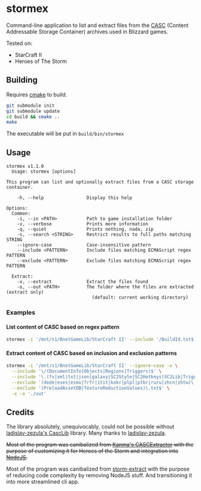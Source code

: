 # stormex

Command-line application to list and extract files from the [CASC](https://wowdev.wiki/CASC) (Content
Addressable Storage Container) archives used in Blizzard games.

Tested on:

* StarCraft II
* Heroes of The Storm

## Building

Requires [cmake](http://www.cmake.org/) to build.

```sh
git submodule init
git submodule update
cd build && cmake ..
make
```

The executable will be put in `build/bin/stormex`

## Usage

```
stormex v1.1.0
  Usage: stormex [options]

This program can list and optionally extract files from a CASC storage container.

    -h, --help                Display this help

Options:
  Common:
    -i, --in <PATH>           Path to game installation folder
    -v, --verbose             Prints more information
    -q, --quiet               Prints nothing, nada, zip
    -s, --search <STRING>     Restrict results to full paths matching STRING
    --ignore-case             Case-insensitive pattern
    --include <PATTERN>       Include files matching ECMAScript regex PATTERN
    --exclude <PATTERN>       Exclude files matching ECMAScript regex PATTERN

  Extract:
    -x, --extract             Extract the files found
    -o, --out <PATH>          The folder where the files are extracted (extract only)
                                (default: current working directory)
```

### Examples

#### List content of CASC based on regex pattern

```sh
stormex -i '/mnt/s1/BnetGameLib/StarCraft II' --include '/BuildId.txt$'`
```

#### Extract content of CASC based on inclusion and exclusion patterns

```sh
stormex -i '/mnt/s1/BnetGameLib/StarCraft II' --ignore-case -v \
  --include '\/(DocumentInfo|Objects|Regions|Triggers)$' \
  --include '\.(fx|xml|txt|json|galaxy|SC2Style|SC2Hotkeys|SC2Lib|TriggerLib|SC2Interface|SC2Locale|SC2Components|SC2Layout)$' \
  --exclude '(dede|eses|esmx|frfr|itit|kokr|plpl|ptbr|ruru|zhcn|zhtw)\.sc2data' \
  --exclude '(PreloadAssetDB|TextureReductionValues)\.txt$' \
  -x -o './out'
```

## Credits

The library absolutely, unequivocably, could not be possible without
[ladislav-zezula's CascLib](https://github.com/ladislav-zezula/CascLib)
library. Many thanks to [ladislav-zezula](https://github.com/ladislav-zezula).

~~Most of the program was canibalized from
[Kanma's CASCExtractor](https://github.com/Kanma/CASCExtractor/) with the
purpose of customizing it for Heroes of the Storm and integration into
[NodeJS](https://www.nodejs.org).~~

Most of the program was canibalized from [storm-extract](https://github.com/nydus/storm-extract) with the purpose of reducing code complexity by removing NodeJS stuff. And transitioning it into more streamlined cli app.
